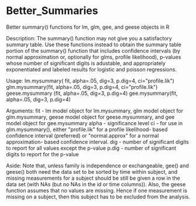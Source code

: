 # Better_Summaries
Better summary() functions for lm, glm, gee, and geese objects in R

Description:
The summary() function may not give you a satisfactory summary table. Use these functions instead to obtain
the summary table portion of the summary() function that includes confidence intervals (by normal approximation 
or, optionally for glms, profile likelihood), p-values whose number of significant digits is adustable, and 
appropriately exponentiated and labeled results for logistic and poisson regressions.

Usage:
lm.mysummary( fit, alpha=.05, dig=3, p.dig=4, ci="profile.lik")
glm.mysummary(fit, alpha=.05, dig=3, p.dig=4, ci="profile.lik")
geese.mysummary (fit, alpha=.05, dig=3, p.dig=4)
gee.mysummary(fit, alpha=.05, dig=3, p.dig=4)

Arguments:
fit   - lm model object for lm.mysummary, glm model object for glm.mysummary, geese model object for 
        geese.mysummary, and gee model object for gee.mysummary
alpha - significance level
ci    - for use in glm.mysummary(), either "profile.lik" for a profile likelihood- based confidence interval 
        (preferred) or "normal.approx" for a normal approximation- based confidence interval.
dig   - number of significant digits to report for all values except the p-value
p.dig - number of significant digits to report for the p-value

Aside: Note that, unless family is independence or exchangeable, gee() and geese() both need the data set 
to be sorted by time within subject, and missing measurements for a subject should be still be given a row 
in the data set (with NAs (but no NAs in the id or time columns)). Also, the geese function assumes that no 
values are missing. Hence if one measurement is missing on a subject, then this subject has to be excluded 
from the analysis.
